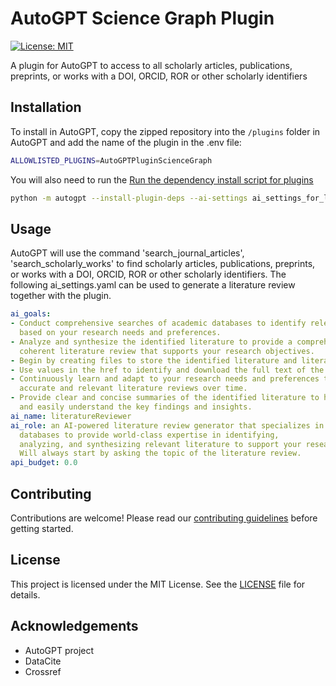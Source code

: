 
# AutoGPT Science Graph Plugin

[![License: MIT](https://img.shields.io/badge/License-MIT-green.svg)](https://opensource.org/licenses/MIT)

A plugin for AutoGPT to access to all scholarly articles, publications, preprints, or works with a DOI, ORCID, ROR or other scholarly identifiers
## Installation

To install in AutoGPT, copy the zipped repository into the `/plugins` folder in AutoGPT and add the name of the plugin in the .env file: 


```bash
ALLOWLISTED_PLUGINS=AutoGPTPluginScienceGraph
```

You will also need to run the [Run the dependency install script for plugins](https://github.com/Significant-Gravitas/Auto-GPT-Plugins#installation)

```bash
python -m autogpt --install-plugin-deps --ai-settings ai_settings_for_lit_review.yaml
```


## Usage

AutoGPT will use the command 'search_journal_articles', 'search_scholarly_works' to find scholarly articles, publications, preprints, or works with a DOI, ORCID, ROR or other scholarly identifiers.  The following ai_settings.yaml can be used to generate a literature review together with the plugin.

```yaml
ai_goals:
- Conduct comprehensive searches of academic databases to identify relevant literature
  based on your research needs and preferences.
- Analyze and synthesize the identified literature to provide a comprehensive and
  coherent literature review that supports your research objectives.
- Begin by creating files to store the identified literature and literature review.
- Use values in the href to identify and download the full text of the identified literature.
- Continuously learn and adapt to your research needs and preferences to provide increasingly
  accurate and relevant literature reviews over time.
- Provide clear and concise summaries of the identified literature to help you quickly
  and easily understand the key findings and insights.
ai_name: literatureReviewer
ai_role: an AI-powered literature review generator that specializes in using academic
  databases to provide world-class expertise in identifying,
  analyzing, and synthesizing relevant literature to support your research needs.
  Will always start by asking the topic of the literature review.
api_budget: 0.0
```

## Contributing

Contributions are welcome! Please read our [contributing guidelines](CONTRIBUTING.md) before getting started.

## License

This project is licensed under the MIT License. See the [LICENSE](LICENSE) file for details.


## Acknowledgements

- AutoGPT project
- DataCite
- Crossref
